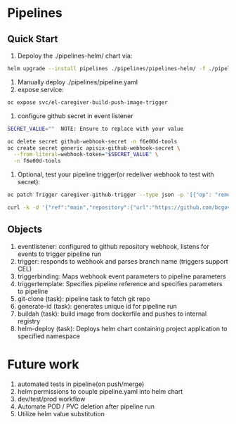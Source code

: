 # Pipelines

## Quick Start

1. Depoloy the ./pipelines-helm/ chart via: 
```bash
helm upgrade --install pipelines ./pipelines/pipelines-helm/ -f ./pipelines/pipelines-helm/values.yaml
```
1. Manually deploy ./pipelines/pipeline.yaml
1. expose service:
```bash
oc expose svc/el-caregiver-build-push-image-trigger
```
1. configure github secret in event listener
```bash
SECRET_VALUE=""  NOTE: Ensure to replace with your value

oc delete secret github-webhook-secret -n f6e00d-tools
oc create secret generic apisix-github-webhook-secret \
  --from-literal=webhook-token="$SECRET_VALUE" \
  -n f6e00d-tools
```
1. Optional, test your pipeline trigger(or redeliver webhook to test with secret):
```bash
oc patch Trigger caregiver-github-trigger --type json -p '[{"op": "remove", "path":  "/spec/0/interceptors/0/params/0"}]' 

curl -k -d '{"ref":"main","repository":{"url":"https://github.com/bcgov/caregiver-portal.git"},"head_commit":{"message": "v3"}}' -H "Content-Type: application/json" -H "X-GitHub-Event: push" http://el-caregiver-build-push-image-trigger-f6e00d-tools.apps.gold.devops.gov.bc.ca 
```


## Objects

1. eventlistener: configured to github repository webhook, listens for events to trigger pipeline run
1. trigger: responds to webhook and parses branch name (triggers support CEL)
1. triggerbinding: Maps webhook event parameters to pipeline parameters
1. triggertemplate: Specifies pipeline reference and specifies parameters to pipeline
1. git-clone (task): pipeline task to fetch git repo
1. generate-id (task): generates unique id for pipeline run
1. buildah (task): build image from dockerfile and pushes to internal registry
1. helm-deploy (task): Deploys helm chart containing project application to specified namespace


# Future work
1. automated tests in pipeline(on push/merge)
1. helm permissions to couple pipeline.yaml into helm chart
1. dev/test/prod workflow
1. Automate POD / PVC deletion after pipeline run
1. Utilize helm value substitution